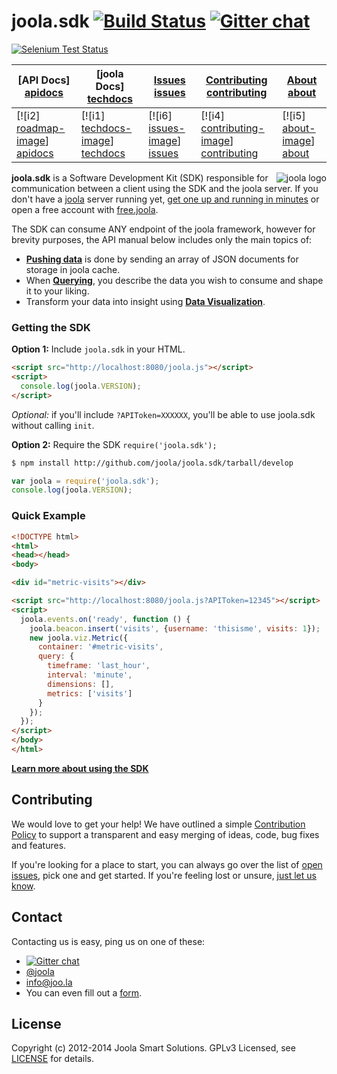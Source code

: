 # joola.sdk [![Build Status][3]][4] [![Gitter chat](https://badges.gitter.im/joola/joola.png)](https://gitter.im/joola)

[![Selenium Test Status](https://saucelabs.com/browser-matrix/joola-io.svg)](https://saucelabs.com/u/joola-io)

| **[API Docs] [apidocs]**     | **[joola Docs] [techdocs]**     | **[Issues] [issues]**     | **[Contributing] [contributing]**           | **[About] [about]**     |
|-------------------------------------|-------------------------------|-------------------------------------|---------------------------------------------|-------------------------------------|
| [![i2] [roadmap-image]] [apidocs] | [![i1] [techdocs-image]] [techdocs] | [![i6] [issues-image]] [issues] | [![i4] [contributing-image]] [contributing] | [![i5] [about-image]] [about] |

<img src="https://joo.la/img/logo-profile.png" alt="joola logo" title="joola" align="right" />

**joola.sdk** is a Software Development Kit (SDK) responsible for communication between a client using the SDK and the joola server. If you don't have a [joola][joola] server running yet, [get one up and running in minutes][joola] or open a free account with [free.joola][free.joola].

The SDK can consume ANY endpoint of the joola framework, however for brevity purposes, the API manual below includes only the main topics of:
- [**Pushing data**](http://github.com/joola/joola/wiki/pushing-data) is done by sending an array of JSON documents for storage in joola cache.
- When [**Querying**](http://github.com/joola/joola/wiki/analytics-and-visualization), you describe the data you wish to consume and shape it to your liking. 
- Transform your data into insight using [**Data Visualization**](http://github.com/joola/joola/wiki/analytics-and-visualization).

### Getting the SDK

**Option 1:** Include `joola.sdk` in your HTML.
```html
<script src="http://localhost:8080/joola.js"></script>
<script>
  console.log(joola.VERSION);
</script>
```
*Optional:* if you'll include `?APIToken=XXXXXX`, you'll be able to use joola.sdk without calling `init`.

**Option 2:** Require the SDK `require('joola.sdk');`
```bash
$ npm install http://github.com/joola/joola.sdk/tarball/develop
```
```js
var joola = require('joola.sdk');
console.log(joola.VERSION);
```

### Quick Example
```html
<!DOCTYPE html>
<html>
<head></head>
<body>

<div id="metric-visits"></div>

<script src="http://localhost:8080/joola.js?APIToken=12345"></script>
<script>
  joola.events.on('ready', function () {
    joola.beacon.insert('visits', {username: 'thisisme', visits: 1});
    new joola.viz.Metric({
      container: '#metric-visits',
      query: {
        timeframe: 'last_hour',
        interval: 'minute',
        dimensions: [],
        metrics: ['visits']
      }
    });
  });
</script>
</body>
</html>
```

[**Learn more about using the SDK**](http://github.com/joola/joola/wiki/sdk-api-documentation)

## Contributing
We would love to get your help! We have outlined a simple [Contribution Policy][18] to support a transparent and easy merging
of ideas, code, bug fixes and features.

If you're looking for a place to start, you can always go over the list of [open issues][17], pick one and get started.
If you're feeling lost or unsure, [just let us know](#Contact).

## Contact
Contacting us is easy, ping us on one of these:

- [![Gitter chat](https://badges.gitter.im/joola/joola.png)](https://gitter.im/joola)
- [@joola][19]
- [info@joo.la][20]
- You can even fill out a [form][21].

## License
Copyright (c) 2012-2014 Joola Smart Solutions. GPLv3 Licensed, see [LICENSE][24] for details.


[1]: https://coveralls.io/repos/joola/joola.sdk/badge.png?branch=develop
[2]: https://coveralls.io/r/joola/joola.sdk?branch=develop
[3]: https://travis-ci.org/joola/joola.sdk.png?branch=develop
[4]: https://travis-ci.org/joola/joola.sdk?branch=develop
[17]: http://https://joolatech.atlassian.net/browse/JARVIS
[18]: https://github.com/joola/joola/blob/master/CONTRIBUTING.md
[19]: http://twitter.com/joola
[20]: mailto://info@joo.la
[21]: http://github.com/joola/joola/
[22]: http://joola/
[24]: https://github.com/joola/joola/blob/master/LICENSE.md

[about-image]: https://github.com/joola/joola/wiki/images/about.png
[techdocs-image]: https://github.com/joola/joola/wiki/images/techdocs.png
[setup-image]: https://github.com/joola/joola/wiki/images/setup.png
[roadmap-image]: https://github.com/joola/joola/wiki/images/roadmap.png
[contributing-image]: https://github.com/joola/joola/wiki/images/contributing.png
[issues-image]: https://github.com/joola/joola/wiki/images/issues.png

[about]: https://github.com/joola/joola/wiki/joola-overview
[techdocs]: https://github.com/joola/joola/wiki/Technical-documentation
[apidocs]: http://github.com/joola/joola/wiki/sdk
[setup]: #getting-the-sdk
[roadmap]: https://github.com/joola/joola/wiki/Product-roadmap
[contributing]: https://github.com/joola/joola/wiki/Contributing
[issues]: https://github.com/joola/joola.sdk/issues

[joola]: http://joola/
[free.joola]: http://free.joola/
[highcharts]: http://www.highcharts.com
